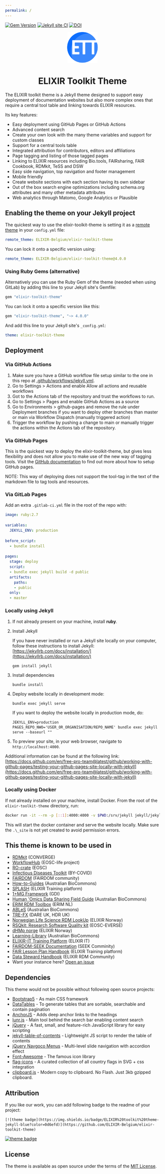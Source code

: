 ```yaml
---
permalink: /
---
```


[![Gem Version](https://badge.fury.io/rb/elixir-toolkit-theme.svg)](https://badge.fury.io/rb/elixir-toolkit-theme) [![Jekyll site CI](https://github.com/ELIXIR-Belgium/elixir-toolkit-theme/actions/workflows/jekyll.yml/badge.svg)](https://github.com/ELIXIR-Belgium/elixir-toolkit-theme/actions/workflows/jekyll.yml) [![DOI](https://zenodo.org/badge/421495867.svg)](https://zenodo.org/badge/latestdoi/421495867)


<p align="center">
<img src="assets/img/ett_compact_logo.svg" width="100" float="center"/>
<h1 align="center">ELIXIR Toolkit Theme </h1>
</p>

The ELIXIR toolkit theme is a Jekyll theme designed to support easy deployment of documentation websites but also more complex ones that require a central tool table and linking towards ELIXIR resources. 

Its key features:
- Easy deployment using GitHub Pages or GitHub Actions
- Advanced content search
- Create your own look with the many theme variables and support for custom classes
- Support for a central tools table
- Integrated attribution for contributors, editors and affiliations
- Page tagging and listing of those tagged pages
- Linking to ELIXIR resources including Bio.tools, FAIRsharing, FAIR Cookbook, RDMkit, TeSS and DSW
- Easy side navigation, top navigation and footer management
- Mobile friendly
- Create website sections with each section having its own sidebar
- Out of the box search engine optimizations including schema.org attributes and many other metadata attributes
- Web analytics through Matomo, Google Analytics or Plausible

## Enabling the theme on your Jekyll project

The quickest way to use the elixir-toolkit-theme is setting it as a [remote theme](https://blog.github.com/2017-11-29-use-any-theme-with-github-pages/) in your `config.yml` file:

```yaml
remote_theme: ELIXIR-Belgium/elixir-toolkit-theme
```

You can lock it onto a specific version using:

```yaml
remote_theme: ELIXIR-Belgium/elixir-toolkit-theme@4.0.0
```

### Using Ruby Gems (alternative)

Alternatively you can use the Ruby Gem of the theme (needed when using GitLab) by adding this line to your Jekyll site's Gemfile:

```ruby
gem "elixir-toolkit-theme"
```
You can lock it onto a specific version like this:

```ruby
gem "elixir-toolkit-theme", "~> 4.0.0"
```

And add this line to your Jekyll site's `_config.yml`:

```yaml
theme: elixir-toolkit-theme
```

## Deployment

### Via GitHub Actions

1. Make sure you have a GitHub workflow file setup similar to the one in this repo at [.github/workflows/jekyll.yml](https://github.com/ELIXIR-Belgium/elixir-toolkit-theme/blob/main/.github/workflows/jekyll.yml).
2. Go to Settings > Actions and enable Allow all actions and reusable workflows
3. Got to the Actions tab of the repository and trust the workflows to run.
4. Go to Settings > Pages and enable GitHub Actions as a source
5. Go to Environments > github-pages and remove the rule under Deployment branches if you want to deploy other branches than master or main via Workflow Dispatch (manually triggered action)
6. Trigger the workflow by pushing a change to main or manually trigger the actions within the Actions tab of the repository.

### Via GitHub Pages

This is the quickest way to deploy the elixir-toolkit-theme, but gives less flexibility and does not allow you to make use of the new way of tagging tools. Visit the [GitHub documentation](https://docs.github.com/en/pages/setting-up-a-github-pages-site-with-jekyll/) to find out more about how to setup GitHub pages. 

NOTE: This way of deploying does not support the tool-tag in the text of the markdown file to tag tools and resources.

### Via GitLab Pages

Add an extra `.gitlab-ci.yml` file in the root of the repo with:

```yml
image: ruby:2.7

variables:
  JEKYLL_ENV: production

before_script:
  - bundle install

pages:
  stage: deploy
  script:
  - bundle exec jekyll build -d public
  artifacts:
    paths:
    - public
  only:
  - master

```


### Locally using Jekyll

1. If not already present on your machine, install **ruby**. 

1. Install Jekyll

     If you have never installed or run a Jekyll site locally on your computer, follow these instructions to install Jekyll: [https://jekyllrb.com/docs/installation/](https://jekyllrb.com/docs/installation/)

    ```
    gem install jekyll
    ```

1. Install dependencies

    ```
    bundle install
    ```

1. Deploy website locally in development mode:

    ```
    bundle exec jekyll serve
    ```

    If you want to deploy the website locally in production mode, do:

    ```
    JEKYLL_ENV=production PAGES_REPO_NWO='USER_OR_ORGANISATION/REPO_NAME' bundle exec jekyll serve --baseurl ""
    ```

1. To preview your site, in your web browser, navigate to `http://localhost:4000`.
   
Additional information can be found at the following link: [https://docs.github.com/en/free-pro-team@latest/github/working-with-github-pages/testing-your-github-pages-site-locally-with-jekyll](https://docs.github.com/en/free-pro-team@latest/github/working-with-github-pages/testing-your-github-pages-site-locally-with-jekyll)


### Locally using Docker

If not already installed on your machine, install Docker. From the root of the `elixir-toolkit-theme` directory, run:

```sh
docker run -it --rm -p [::1]:4000:4000 -v $PWD:/srv/jekyll jekyll/jekyll:latest /bin/bash -c "chmod a+w /srv/jekyll/Gemfile.lock && chmod 777 /srv/jekyll && bundle install && bundle exec jekyll serve --host 0.0.0.0"
```

This will start the docker container and serve the website locally. Make sure the `.\_site` is not yet created to avoid permission errors.

## This theme is known to be used in

- [RDMkit](https://rdmkit.elixir-europe.org/) (CONVERGE)
- [WorkflowHub](https://about.workflowhub.eu/) (EOSC-life project)
- [RO-crate](https://www.researchobject.org/ro-crate-2024) (EOSC)
- [Infectious Diseases Toolkit](https://www.infectious-diseases-toolkit.org/) (BY-COVID)
- [FAIRDOM](https://fair-dom.org/) (FAIRDOM community)
- [How-to-Guides](https://australianbiocommons.github.io/how-to-guides/) (Australian BioCommons)
- [SPLASH](https://elixir-europe-training.github.io/ELIXIR-Training-SPLASH/) (ELIXIR Training platform)
- [1+MG Framework](https://framework.onemilliongenomes.eu/) (GDI)
- [Human 'Omics Data Sharing Field Guide](https://australianbiocommons.github.io/human-omics-data-sharing-field-guide/) (Australian BioCommons)
- [ERIM RDM Toolbox](https://eur-nl.github.io/erim-research-toolbox/) (ERIM NL)
- [ABLeS](https://australianbiocommons.github.io/ables) (Australian BioCommons)
- [TRE-FX](https://trefx.uk/) (DARE UK, HDR UK)
- [Norwegian Life Science RDM LookUp](https://elixir.no/rdm-lookup/) (ELIXIR Norway)
- [RSQkit: Research Software Quality kit](https://everse.software/RSQKit/) (EOSC-EVERSE)
- [dHMp norge](https://dhp-stottepakke.github.io/pages/) (ELIXIR Norway)
- [Learning-Library](https://patcapon39.github.io/Learning-Library/) (Australian BioCommons)
- [ELIXIR-IT Training Platform](https://elixir-iib-training.github.io/site/training_courses) (ELIXIR IT)
- [FAIRDOM-SEEK Documentation](https://docs.seek4science.org/) (SEEK Comminity)
- [FAIR Lesson Plan Handbook](https://elixir-europe-training.github.io/ELIXIR-TrP-FAIR-Converge/)  (ELIXIR Training platform)
- [Data Steward Handbook](https://elixir-uk.github.io/elixir-ds-handbook) (ELIXIR RDM Community)
- Want your instance here? [Open an issue](https://github.com/ELIXIR-Belgium/elixir-toolkit-theme/issues)

## Dependencies

This theme would not be possible without following open source projects:

- [Bootstrap5](https://github.com/twbs/bootstrap) - As main CSS framework
- [DataTables](https://github.com/DataTables/DataTablesSrc) - To generate tables that are sortable, searchable and contain pagination
- [AnchorJS](https://github.com/bryanbraun/anchorjs) - Adds deep anchor links to the headings
- [lunr.js](https://github.com/olivernn/lunr.js) - Main tool behind the search bar enabling content search
- [jQuery](https://github.com/jquery/jquery) - A fast, small, and feature-rich JavaScript library for easy scripting
- [jekyll-table-of-contents](https://github.com/ghiculescu/jekyll-table-of-contents) - Lightweight JS script to render the table of contents
- [jQuery Navgoco Menus](https://github.com/tefra/navgoco) - Multi-level slide navigation with accordion effect
- [Font-Awesome](https://github.com/FortAwesome/Font-Awesome) - The famous icon library
- [flag-icons](https://github.com/lipis/flag-icons) - A curated collection of all country flags in SVG + css integration
- [clipboard.js](https://github.com/zenorocha/clipboard.js) - Modern copy to clipboard. No Flash. Just 3kb gzipped clipboard.

## Attribution

If you like our work, you can add following badge to the readme of your project:
```
[![theme badge](https://img.shields.io/badge/ELIXIR%20toolkit%20theme-jekyll-blue?color=0d6efd)](https://github.com/ELIXIR-Belgium/elixir-toolkit-theme)
```
[![theme badge](https://img.shields.io/badge/ELIXIR%20toolkit%20theme-jekyll-blue?color=0d6efd)](https://github.com/ELIXIR-Belgium/elixir-toolkit-theme)



## License

The theme is available as open source under the terms of the [MIT License](http://opensource.org/licenses/MIT).

